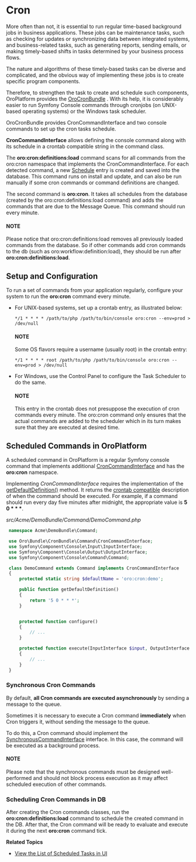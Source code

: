 <!-- meta: description = Instructions on the time-based cron jobs setup and configuration in the Oro applications for the backend developers -->

<a id="dev-guide-system-cron-jobs"></a>

# Cron

More often than not, it is essential to run regular time-based background jobs in business applications. These jobs can be maintenance tasks, such as checking for updates or synchronizing data between integrated systems, and business-related tasks, such as generating reports, sending emails, or making timely-based shifts in tasks determined by your business process flows.

The nature and algorithms of these timely-based tasks can be diverse and complicated, and the obvious way of implementing these jobs is to create specific program components.

Therefore, to strengthen the task to create and schedule such components, OroPlatform provides the [OroCronBundle](../bundles/platform/CronBundle/index.md#bundle-docs-platform-cron-bundle) . With its help, it is considerably easier to run Symfony Console commands through cronjobs (on UNIX-based operating systems) or the Windows task scheduler.

OroCronBundle provides CronCommandInterface and two console commands to set up the cron tasks schedule.

**CronCommandInterface** allows defining the console command along with its schedule in a crontab compatible string in the command class.

The **oro:cron:definitions:load** command scans for all commands from the oro:cron namespace that implements the CronCommandInterface. For each detected command, a new <a href="https://github.com/oroinc/platform/blob/5.0/src/Oro/Bundle/CronBundle/Entity/Schedule.php" target="_blank">Schedule</a> entry is created and saved into the database. This command runs on install and update, and can also be run manually if some cron commands or command definitions are changed.

The second command is **oro:cron**. It takes all schedules from the database (created by the oro:cron:definitions:load command) and adds the commands that are due to the Message Queue. This command should run every minute.

#### NOTE
Please notice that oro:cron:definitions:load removes all previously loaded commands from the database. So if other commands add cron commands to the db (such as oro:workflow:definition:load), they should be run after **oro:cron:definitions:load**.

## Setup and Configuration

To run a set of commands from your application regularly, configure your system to run the **oro:cron** command every minute.

* For UNIX-based systems, set up a crontab entry, as illustrated below:
  ```none
  */1 * * * * /path/to/php /path/to/bin/console oro:cron --env=prod > /dev/null
  ```

  #### NOTE
  Some OS flavors require a username (usually root) in the crontab entry:
  ```none
  */1 * * * * root /path/to/php /path/to/bin/console oro:cron --env=prod > /dev/null
  ```
* For Windows, use the Control Panel to configure the Task Scheduler to do the same.

  #### NOTE
  This entry in the crontab does not presuppose the execution of cron commands every minute. The oro:cron command only ensures that the actual commands are added to the scheduler which in its turn makes sure that they are executed at desired time.

<a id="dev-cookbook-system-cron-create-commands"></a>

## Scheduled Commands in OroPlatform

A scheduled command in OroPlatform is a regular Symfony console command that implements additional <a href="https://github.com/oroinc/platform/blob/5.0/src/Oro/Bundle/CronBundle/Command/CronCommandInterface.php" target="_blank">CronCommandInterface</a> and has the **oro:cron** namespace.

Implementing *CronCommandInterface* requires the implementation of the <a href="https://github.com/oroinc/platform/blob/5.0/src/Oro/Bundle/CronBundle/Command/CronCommandInterface.php#L14" target="_blank">getDefaultDefinition()</a> method. It returns the <a href="http://www.unix.com/man-page/linux/5/crontab/" target="_blank">crontab compatible</a> description of when the command should be executed. For example, if a command should run every day five minutes after midnight, the appropriate
value is **5 0 \* \* \***.

*src/Acme/DemoBundle/Command/DemoCommand.php*
```php
 namespace Acme\DemoBundle\Command;

 use Oro\Bundle\CronBundle\Command\CronCommandInterface;
 use Symfony\Component\Console\Input\InputInterface;
 use Symfony\Component\Console\Output\OutputInterface;
 use Symfony\Component\Console\Command\Command;

 class DemoCommand extends Command implements CronCommandInterface
 {
     protected static string $defaultName = 'oro:cron:demo';

     public function getDefaultDefinition()
     {
         return '5 0 * * *';
     }


     protected function configure()
     {
         // ...
     }

     protected function execute(InputInterface $input, OutputInterface $output)
     {
         // ...
     }
 }
```

### Synchronous Cron Commands

By default, **all Cron commands are executed asynchronously** by sending a message to the queue.

Sometimes it is necessary to execute a Cron command **immediately** when Cron triggers it, without sending the message
to the queue.

To do this, a Cron command should implement the <a href="https://github.com/oroinc/platform/blob/5.0/src/Oro/Bundle/CronBundle/Command/SynchronousCommandInterface.php" target="_blank">SynchronousCommandInterface</a> interface. In this case, the command will be executed as a background process.

#### NOTE
Please note that the synchronous commands must be designed well-performed and should not block process execution as it may affect scheduled execution of other commands.

### Scheduling Cron Commands in DB

After creating the Cron commands classes, run the **oro:cron:definitions:load** command to schedule the created
command in the DB. After that, the Cron command will be ready to evaluate and execute it during the next **oro:cron** command tick.

**Related Topics**

* [View the List of Scheduled Tasks in UI](../user/back-office/system/scheduled-tasks/index.md#book-time-based-command-execution)

<!-- Frontend -->
